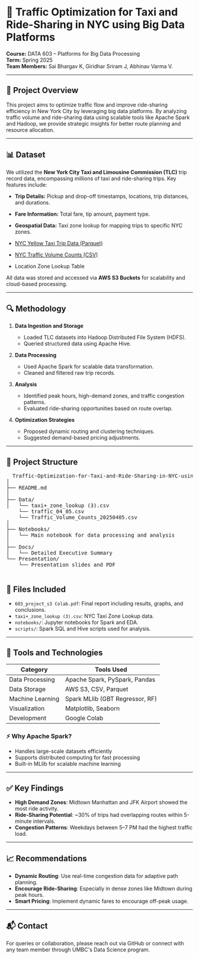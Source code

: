 # 🚖 Traffic Optimization for Taxi and Ride-Sharing in NYC using Big Data Platforms

**Course:** DATA 603 – Platforms for Big Data Processing  
**Term:** Spring 2025  
**Team Members:** Sai Bhargav K, Giridhar Sriram J, Abhinav Varma V.  

---

## 📌 Project Overview

This project aims to optimize traffic flow and improve ride-sharing efficiency in New York City by leveraging big data platforms. By analyzing traffic volume and ride-sharing data using scalable tools like Apache Spark and Hadoop, we provide strategic insights for better route planning and resource allocation.

---

## 📊 Dataset

We utilized the **New York City Taxi and Limousine Commission (TLC)** trip record data, encompassing millions of taxi and ride-sharing trips. Key features include:

- **Trip Details:** Pickup and drop-off timestamps, locations, trip distances, and durations.
- **Fare Information:** Total fare, tip amount, payment type.
- **Geospatial Data:** Taxi zone lookup for mapping trips to specific NYC zones.


- [NYC Yellow Taxi Trip Data (Parquet)](https://www.nyc.gov/site/tlc/about/tlc-trip-record-data.page)
- [NYC Traffic Volume Counts (CSV)](https://data.cityofnewyork.us/)
- Location Zone Lookup Table

All data was stored and accessed via **AWS S3 Buckets** for scalability and cloud-based processing.

---

## 🔍 Methodology

1. **Data Ingestion and Storage**
   - Loaded TLC datasets into Hadoop Distributed File System (HDFS).
   - Queried structured data using Apache Hive.

2. **Data Processing**
   - Used Apache Spark for scalable data transformation.
   - Cleaned and filtered raw trip records.

3. **Analysis**
   - Identified peak hours, high-demand zones, and traffic congestion patterns.
   - Evaluated ride-sharing opportunities based on route overlap.

4. **Optimization Strategies**
   - Proposed dynamic routing and clustering techniques.
   - Suggested demand-based pricing adjustments.

---

## 📁 Project Structure

<pre>
  Traffic-Optimization-for-Taxi-and-Ride-Sharing-in-NYC-using-Big-Data-Platforms/
│
├── README.md
│
├── Data/
│   └── taxi+_zone_lookup (3).csv
    └── traffic_04_05.csv
    └── Traffic_Volume_Counts_20250405.csv
│
├── Notebooks/
│   └── Main notebook for data processing and analysis
│
├── Docs/
│   └── Detailed Executive Summary
└── Presentation/
    └── Presentation slides and PDF

</pre>

## 📄 Files Included

- `603_project_s3 Colab.pdf`: Final report including results, graphs, and conclusions.
- `taxi+_zone_lookup (3).csv`: NYC Taxi Zone Lookup data.
- `notebooks/`: Jupyter notebooks for Spark and EDA.
- `scripts/`: Spark SQL and Hive scripts used for analysis.

---

## 🔧 Tools and Technologies

| Category           | Tools Used                          |
|--------------------|-------------------------------------|
| Data Processing    | Apache Spark, PySpark, Pandas       |
| Data Storage       | AWS S3, CSV, Parquet                |
| Machine Learning   | Spark MLlib (GBT Regressor, RF)     |
| Visualization      | Matplotlib, Seaborn                 |
| Development        | Google Colab                        |

### ⚡ Why Apache Spark?
- Handles large-scale datasets efficiently
- Supports distributed computing for fast processing
- Built-in MLlib for scalable machine learning

---
## ✅ Key Findings

- **High Demand Zones**: Midtown Manhattan and JFK Airport showed the most ride activity.
- **Ride-Sharing Potential**: ~30% of trips had overlapping routes within 5-minute intervals.
- **Congestion Patterns**: Weekdays between 5–7 PM had the highest traffic load.

---

## 📈 Recommendations

- **Dynamic Routing**: Use real-time congestion data for adaptive path planning.
- **Encourage Ride-Sharing**: Especially in dense zones like Midtown during peak hours.
- **Smart Pricing**: Implement dynamic fares to encourage off-peak usage.

---

## 📬 Contact

For queries or collaboration, please reach out via GitHub or connect with any team member through UMBC's Data Science program.

